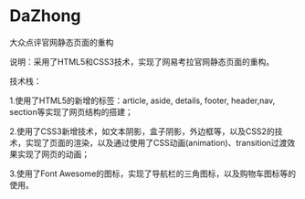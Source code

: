 # DaZhong
大众点评官网静态页面的重构

说明：采用了HTML5和CSS3技术，实现了网易考拉官网静态页面的重构。

技术栈：

  1.使用了HTML5的新增的标签：article, aside, details, footer, header,nav, section等实现了网页结构的搭建；
  
  2.使用了CSS3新增技术，如文本阴影，盒子阴影，外边框等，以及CSS2的技术，实现了页面的渲染，以及通过使用了CSS动画(animation)、transition过渡效果实现了网页的动画；
  
  3.使用了Font Awesome的图标，实现了导航栏的三角图标，以及购物车图标等的使用。

